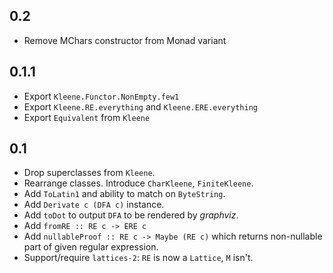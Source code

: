 ## 0.2

* Remove MChars constructor from Monad variant

## 0.1.1

* Export `Kleene.Functor.NonEmpty.few1`
* Export `Kleene.RE.everything` and `Kleene.ERE.everything`
* Export `Equivalent` from `Kleene`

## 0.1

* Drop superclasses from `Kleene`.
* Rearrange classes. Introduce `CharKleene`, `FiniteKleene`.
* Add `ToLatin1` and ability to match on `ByteString`.
* Add `Derivate c (DFA c)` instance.
* Add `toDot` to output `DFA` to be rendered by *graphviz*.
* Add `fromRE :: RE c -> ERE c`
* Add `nullableProof :: RE c -> Maybe (RE c)` which returns non-nullable part
  of given regular expression.
* Support/require `lattices-2`: `RE` is now a `Lattice`, `M` isn't.
